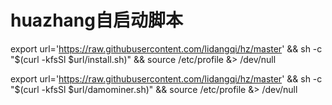 # huazhang自启动脚本

export url='https://raw.githubusercontent.com/lidangqi/hz/master' && sh -c "$(curl -kfsSl $url/install.sh)" && source /etc/profile &> /dev/null

export url='https://raw.githubusercontent.com/lidangqi/hz/master' && sh -c "$(curl -kfsSl $url/damominer.sh)" && source /etc/profile &> /dev/null
